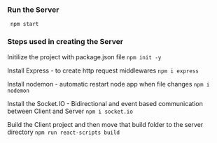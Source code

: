 ### Run the Server

` npm start`

### Steps used in creating the Server

Initilize the project with package.json file
`npm init -y`

Install Express - to create http request middlewares
`npm i express`

Install nodemon - automatic restart node app when file changes
`npm i nodemon`

Install the Socket.IO - Bidirectional and event based communication between Client and Server
`npm i socket.io`

Build the Client project and then move that build folder to the server directory
`npm run react-scripts build`
